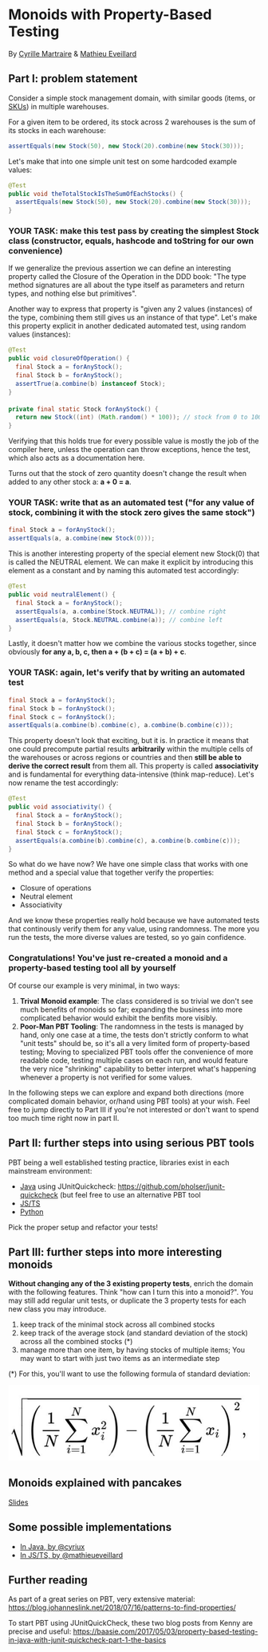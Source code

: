 # Monoids with Property-Based Testing

By [Cyrille Martraire](https://twitter.com/cyriux) & [Mathieu Eveillard](https://twitter.com/meveillard)

## Part I: problem statement

Consider a simple stock management domain, with similar goods (items, or [SKUs](https://www.google.com/search?rlz=1C5CHFA_enFR832FR832&sxsrf=ALeKk01stmqJTaDQCEC9TvJAM3iyBMYaPQ%3A1611047315147&ei=k6EGYO27CIiXlwS8yY2ABg&q=stock-keeping+unit&oq=stock-keeping+unit&gs_lcp=CgZwc3ktYWIQAzIKCAAQyQMQFBCHAjICCAAyBggAEBYQHjIGCAAQFhAeMgYIABAWEB4yBggAEBYQHjIGCAAQFhAeMgYIABAWEB4yBggAEBYQHjIGCAAQFhAeOgQIABBHUMOWAVjDlgFgmpgBaABwBHgAgAFFiAFFkgEBMZgBAKABAqABAaoBB2d3cy13aXrIAQjAAQE&sclient=psy-ab&ved=0ahUKEwit0b330qfuAhWIy4UKHbxkA2AQ4dUDCA0&uact=5)) in multiple warehouses.

For a given item to be ordered, its stock across 2 warehouses is the sum of its stocks in each warehouse:

```java
assertEquals(new Stock(50), new Stock(20).combine(new Stock(30)));
```

Let's make that into one simple unit test on some hardcoded example values:

```java
@Test
public void theTotalStockIsTheSumOfEachStocks() {
  assertEquals(new Stock(50), new Stock(20).combine(new Stock(30)));
}
```

### YOUR TASK: make this test pass by creating the simplest Stock class (constructor, equals, hashcode and toString for our own convenience)

If we generalize the previous assertion we can define an interesting property called the Closure of the Operation in the DDD book: "The type method signatures are all about the type itself as parameters and return types, and nothing else but primitives".

Another way to express that property is "given any 2 values (instances) of the type, combining them still gives us an instance of that type". Let's make this property explicit in another dedicated automated test, using random values (instances):

```java
@Test
public void closureOfOperation() {
  final Stock a = forAnyStock();
  final Stock b = forAnyStock();
  assertTrue(a.combine(b) instanceof Stock);
}

private final static Stock forAnyStock() {
  return new Stock((int) (Math.random() * 100)); // stock from 0 to 100
}
```

Verifying that this holds true for every possible value is mostly the job of the compiler here, unless the operation can throw exceptions, hence the test, which also acts as a documentation here.

Turns out that the stock of zero quantity doesn't change the result when added to any other stock a: **a + 0 = a**.

### YOUR TASK: write that as an automated test ("for any value of stock, combining it with the stock zero gives the same stock")

```java
final Stock a = forAnyStock();
assertEquals(a, a.combine(new Stock(0)));
```

This is another interesting property of the special element new Stock(0) that is called the NEUTRAL element. We can make it explicit by introducing this element as a constant and by naming this automated test accordingly:

```java
@Test
public void neutralElement() {
  final Stock a = forAnyStock();
  assertEquals(a, a.combine(Stock.NEUTRAL)); // combine right
  assertEquals(a, Stock.NEUTRAL.combine(a)); // combine left
}
```

Lastly, it doesn't matter how we combine the various stocks together, since obviously **for any a, b, c, then a + (b + c) = (a + b) + c**.

### YOUR TASK: again, let's verify that by writing an automated test

```java
final Stock a = forAnyStock();
final Stock b = forAnyStock();
final Stock c = forAnyStock();
assertEquals(a.combine(b).combine(c), a.combine(b.combine(c)));
```

This property doesn't look that exciting, but it is. In practice it means that one could precompute partial results **arbitrarily** within the multiple cells of the warehouses or across regions or countries and then **still be able to derive the correct result** from them all. This property is called **associativity** and is fundamental for everything data-intensive (think map-reduce). Let's now rename the test accordingly:

```java
@Test
public void associativity() {
  final Stock a = forAnyStock();
  final Stock b = forAnyStock();
  final Stock c = forAnyStock();
  assertEquals(a.combine(b).combine(c), a.combine(b.combine(c)));
}
```

So what do we have now? We have one simple class that works with one method and a special value that together verify the properties:

- Closure of operations
- Neutral element
- Associativity

And we know these properties really hold because we have automated tests that continously verify them for any value, using randomness. The more you run the tests, the more diverse values are tested, so yo gain confidence.

### Congratulations! You've just re-created a monoid and a property-based testing tool all by yourself

Of course our example is very minimal, in two ways:

1. **Trival Monoid example**: The class considered is so trivial we don't see much benefits of monoids so far; expanding the business into more complicated behavior would exhibit the benfits more visibly.
1. **Poor-Man PBT Tooling**: The randomness in the tests is managed by hand, only one case at a time, the tests don't strictly conform to what "unit tests" should be, so it's all a very limited form of property-based testing; Moving to specialized PBT tools offer the convenience of more readable code, testing multiple cases on each run, and would feature the very nice "shrinking" capability to better interpret what's happening whenever a property is not verified for some values.

In the following steps we can explore and expand both directions (more complicated domain behavior, or/hand using PBT tools) at your wish. Feel free to jump directly to Part III if you're not interested or don't want to spend too much time right now in part II.

## Part II: further steps into using serious PBT tools

PBT being a well established testing practice, libraries exist in each mainstream environment:


- [Java](https://github.com/cyriux/java-kata-starter-pbt) using JUnitQuickcheck: https://github.com/pholser/junit-quickcheck (but feel free to use an alternative PBT tool
- [JS/TS](https://github.com/mathieueveillard/js-kata-starter-pbt)
- [Python](https://github.com/mathieueveillard/py-kata-starter-pbt)


Pick the proper setup and refactor your tests!

## Part III: further steps into more interesting monoids

**Without changing any of the 3 existing property tests**, enrich the domain with the following features. Think "how can I turn this into a monoid?". You may still add regular unit tests, or duplicate the 3 property tests for each new class you may introduce.

1. keep track of the minimal stock across all combined stocks
2. keep track of the average stock (and standard deviation of the stock) across all the combined stocks (\*)
3. manage more than one item, by having stocks of multiple items; You may want to start with just two items as an intermediate step

(\*) For this, you'll want to use the following formula of standard deviation:

![Standard Deviation](resources/StandardDeviation.jpg "Standard Deviation")

## Monoids explained with pancakes

[Slides](https://docs.google.com/presentation/d/1EvMZesAipzA9M7qBxKDMigYUfGv9Ny78FffeyO9hMng/edit?usp=sharing)

## Some possible implementations

- [In Java, by @cyriux](https://github.com/cyriux/monoids-with-PBT-java)
- [In JS/TS, by @mathieueveillard](https://github.com/mathieueveillard/monoids-with-pbt)

## Further reading

As part of a great series on PBT, very extensive material:
https://blog.johanneslink.net/2018/07/16/patterns-to-find-properties/

To start PBT using JUnitQuickCheck, these two blog posts from Kenny are precise and useful: https://baasie.com/2017/05/03/property-based-testing-in-java-with-junit-quickcheck-part-1-the-basics

